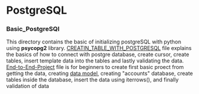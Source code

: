# PostgreSQL


### Basic_PostgreSQl

This directory contains the basic of initializing postgreSQL with python using **psycopg2** library. [CREATIN_TABLE_WITH_POSTGRESQL](https://github.com/arsalanshakeel/PostgreSQL/blob/main/Basics_PostgreSQL/CREATIN_TABLE_WITH_POSTGRESQL.ipynb) file explains the basics of how to connect with postgre database, create cursor, create tables, insert template data into the tables and lastly validating the data. [End-to-End-Project](https://github.com/arsalanshakeel/PostgreSQL/blob/main/Basics_PostgreSQL/End-to-End-Project.ipynb) file is for beginners to create first basic proect from getting the data, creating [data model](https://github.com/arsalanshakeel/PostgreSQL/blob/main/Basics_PostgreSQL/Data_Model.png), creating "accounts" database, create tables inside the database, insert the data using iterrows(), and finally validation of data
